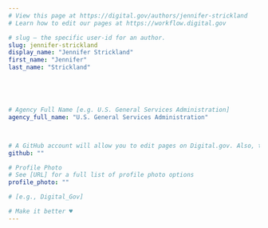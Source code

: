 ```yaml
---
# View this page at https://digital.gov/authors/jennifer-strickland
# Learn how to edit our pages at https://workflow.digital.gov

# slug — the specific user-id for an author.
slug: jennifer-strickland
display_name: "Jennifer Strickland"
first_name: "Jennifer"
last_name: "Strickland"





# Agency Full Name [e.g. U.S. General Services Administration]
agency_full_name: "U.S. General Services Administration"



# A GitHub account will allow you to edit pages on Digital.gov. Also, the image used in your GitHub account can be used to populate your digital.gov profile photo. Learn more about getting a Github account at [URL]
github: ""

# Profile Photo
# See [URL] for a full list of profile photo options
profile_photo: ""

# [e.g., Digital_Gov]

# Make it better ♥
---
```

